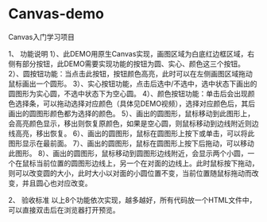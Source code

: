 # Canvas-demo
Canvas入门学习项目

1、	功能说明
1）、此DEMO用原生Canvas实现，画图区域为白底红边框区域，右侧有部分按钮，此DEMO需要实现功能的按钮为圆、实心、颜色这三个按钮。
2）、圆按钮功能：当点击此按钮，按钮颜色高亮，此时可以在左侧画图区域拖动鼠标画出一个圆形。
3）、实心按钮功能，点击后选中/不选中，选中状态下画出的圆图形为实心圆，不选中状态下为空心圆。
4）、颜色按钮功能：单击后会出现颜色选择条，可以拖动选择对应颜色（具体见DEMO视频），选择对应颜色后，其后画出的圆图形颜色都为选择的颜色。
5）、画出的圆图形，鼠标移动到此图形上，会高亮颜色显示，移出则恢复原颜色，如果是空心圆，则鼠标移动到边线附近则边线高亮，移出恢复。
6）、画出的圆图形，鼠标在圆图形上按下或单击，可以将此图形显示在最前面。
7）、画出的圆图形，鼠标在圆图形上按下后拖动，可以移动此图形。
8）、画出的圆图形，鼠标移动到圆图形边线附近，会显示两个小圆，一个在鼠标当前位置的圆图形边线上，另一个在对面的边线上。此时鼠标按下拖动，则可以改变圆的大小，此时大小以对面的小圆位置不变，当前位置随鼠标拖动而改变，并且圆心也对应改变。

2、	验收标准
以上8个功能依次实现，越多越好，所有代码放一个HTML文件中，可以直接双击后在浏览器打开预览。
